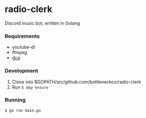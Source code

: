 # radio-clerk
Discord music bot, written in Golang

### Requirements
- youtube-dl
- ffmpeg
- [dca](https://github.com/bwmarrin/dca/tree/master/cmd/dca)

### Development
1. Clone into $GOPATH/src/github.com/bottleneckco/radio-clerk
2. Run `$ dep ensure`

### Running
`$ go run main.go`
